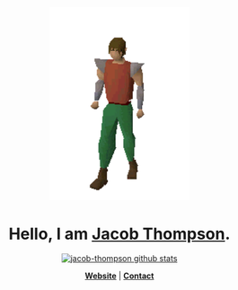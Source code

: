 <p align="center">
  <a href="https://github.com/jacob-thompson"><img src="wave.gif" alt="Welcome" width=250></a>
</p>

<h1 align="center">Hello, I am <a href="https://jacob-thompson.github.io/">Jacob Thompson</a>.</h1>

<p align="center">
  <a href="https://github.com/jacob-thompson"><img src="https://github-readme-stats.vercel.app/api?username=jacob-thompson&hide_border=true&show_icons=true" alt="jacob-thompson github stats"></a>
</p>

<p align="center">
  <strong><a href="https://jacob-thompson.github.io/">Website</a></strong> |
  <strong><a href="mailto:jacobalthompson@gmail.com">Contact</a></strong>
</p>

<!--
**jacob-thompson/jacob-thompson** is a ✨ _special_ ✨ repository because its `README.md` (this file) appears on your GitHub profile.

Here are some ideas to get you started:

- 🔭 I’m currently working on ...
- 🌱 I’m currently learning ...
- 👯 I’m looking to collaborate on ...
- 🤔 I’m looking for help with ...
- 💬 Ask me about ...
- 📫 How to reach me: ...
- 😄 Pronouns: ...
- ⚡ Fun fact: ...
-->
